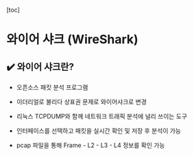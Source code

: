 [toc]

# 와이어 샤크 (WireShark)

## :heavy_check_mark: 와이어 샤크란?

- 오픈소스 패킷 분석 프로그램
- 이더리얼로 불리다 상표권 문제로 와이어샤크로 변경
- 리눅스 TCPDUMP와 함께 네트워크 트래픽 분석에 널리 쓰이는 도구

- 인터페이스를 선택하고 패킷을 실시간 확인 및 저장 후 분석이 가능
- pcap 파일을 통해 Frame - L2 - L3 - L4 정보를 확인 가능




